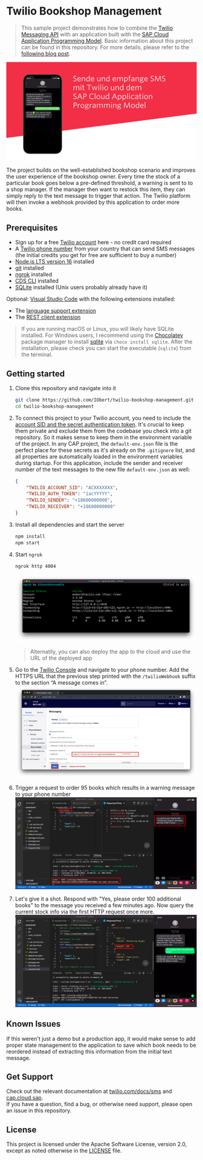 # Twilio Bookshop Management

> This sample project demonstrates how to combine the [Twilio Messaging API](https://www.twilio.com/messaging) with an application built with the [SAP Cloud Application Programming Model](https://cap.cloud.sap/docs/). Basic information about this project can be found in this repository. For more details, please refer to the [following blog post](https://www.twilio.com/blog/how-to-send-and-receive-sms-with-sap-cap-using-twilio).

[![title image](./docs/title-image.png)](https://www.twilio.com/blog/how-to-send-and-receive-sms-with-sap-cap-using-twilio)


The project builds on the well-established bookshop scenario and improves the user experience of the bookshop owner. Every time the stock of a particular book goes below a pre-defined threshold, a warning is sent to to a shop manager. If the manager then want to restock this item, they can simply reply to the text message to trigger that action. The Twilio platform will then invoke a webhook provided by this application to order more books.


## Prerequisites
- Sign up for a free [Twilio account](https://www.twilio.com/referral/iSDwWn) here - no credit card required
- A [Twilio phone number](https://www.youtube.com/watch?v=f9jE5ywz8cs) from your country that can send SMS messages (the initial credits you get for free are sufficient to buy a number)
- [Node.js LTS version 16](https://nodejs.org/en/download)  installed
- [git](https://nodejs.org/en/download) installed
- [ngrok](https://ngrok.com/download) installed
- [CDS CLI](https://www.npmjs.com/package/@sap/cds-dk) installed
- [SQLite](https://cap.cloud.sap/docs/advanced/troubleshooting#how-do-i-install-sqlite-on-windows) installed (Unix users probably already have it)

Optional: 
[Visual Studio Code](https://code.visualstudio.com/Download) with the following extensions installed:
- The [language support extension](https://marketplace.visualstudio.com/items?itemName=SAPSE.vscode-cds)
- The [REST client extension](https://marketplace.visualstudio.com/items?itemName=humao.rest-client)


>  If you are running macOS or Linux, you will likely have SQLite installed. For Windows users, I recommend using the [Chocolatey](https://chocolatey.org/) package manager to install [sqlite](https://community.chocolatey.org/packages/SQLite) via `choco install sqlite`. After the installation, please check you can start the executable (`sqlite`) from the terminal.

## Getting started
1. Clone this repository and navigate into it
    ```sh
    git clone https://github.com/IObert/twilio-bookshop-management.git
    cd twilio-bookshop-management
    ```

1. To connect this project to your Twilio account, you need to include the [account SID and the secret authentication token](https://www.twilio.com/docs/iam/credentials/api#authentication). It's crucial to keep them private and exclude them from the codebase you check into a git repository. So it makes sense to keep them in the environment variable of the project. In any CAP project, the `default-env.json` file is the perfect place for these secrets as it's already on the `.gitignore` list, and all properties are automatically loaded in the environment variables during startup. For this application, include the sender and receiver number of the text messages to the new file `default-env.json` as well:
    ```json
    {
        "TWILIO_ACCOUNT_SID": "ACXXXXXXX",
        "TWILIO_AUTH_TOKEN": "1acYYYYY",
        "TWILIO_SENDER": "+18600000000",
        "TWILIO_RECEIVER": "+18600000000"
    }
    ```
1. Install all dependencies and start the server
    ```sh
    npm install
    npm start
    ```
1. Start `ngrok`
    ```sh
    ngrok http 4004
    ```
    ![ngrok](./docs/ngrok.png)
    > Alternatily, you can also deploy the app to the cloud and use the URL of the deployed app
1. Go to the [Twilio Console](https://console.twilio.com/?frameUrl=/console) and navigate to your phone number. Add the HTTPS URL that the previous step printed with the `/twilioWebhook` suffix to the section “A message comes in”.
    ![webhook](./docs/webhook.png)
1. Trigger a request to order 95 books which results in a warning message to your phone number
    ![low-stock](./docs/low-stock.png)
1. Let's give it a shot. Respond with "Yes, please order 100 additional books" to the message you received a few minutes ago. Now query the current stock info via the first HTTP request once more.
    ![restocked](./docs/restocked.png)

## Known Issues
If this weren't just a demo but a production app, it would make sense to add proper state management to the application to save which book needs to be reordered instead of extracting this information from the initial text message.

## Get Support

Check out the relevant documentation at [twilio.com/docs/sms](https://www.twilio.com/docs/sms) and [cap.cloud.sap](https://cap.cloud.sap). <br>
If you have a question, find a bug, or otherwise need support, please open an issue in this repository.

## License

This project is licensed under the Apache Software License, version 2.0, except as noted otherwise in the [LICENSE](LICENSE) file.
